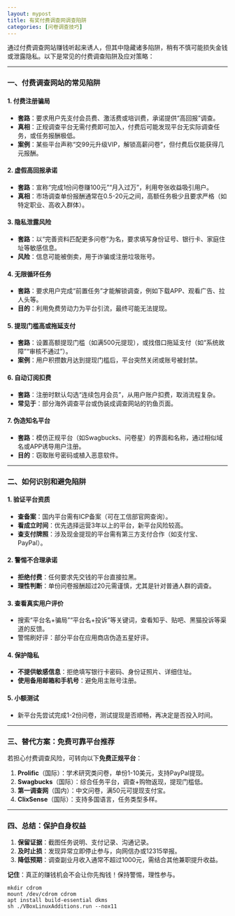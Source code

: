 ```yaml
---
layout: mypost
title: 有奖付费调查网调查陷阱
categories: [问卷调查技巧]
---
```


 通过付费调查网站赚钱听起来诱人，但其中隐藏诸多陷阱，稍有不慎可能损失金钱或泄露隐私。以下是常见的付费调查陷阱及应对策略：

---

### **一、付费调查网站的常见陷阱**

#### **1. 付费注册骗局**
   - **套路**：要求用户先支付会员费、激活费或培训费，承诺提供“高回报”调查。
   - **真相**：正规调查平台无需付费即可加入，付费后可能发现平台无实际调查任务，或任务报酬极低。
   - **案例**：某些平台声称“交99元升级VIP，解锁高薪问卷”，但付费后仅能获得几元报酬。

#### **2. 虚假高回报承诺**
   - **套路**：宣称“完成1份问卷赚100元”“月入过万”，利用夸张收益吸引用户。
   - **真相**：市场调查单份报酬通常在0.5-20元之间，高额任务极少且要求严格（如特定职业、高收入群体）。

#### **3. 隐私泄露风险**
   - **套路**：以“完善资料匹配更多问卷”为名，要求填写身份证号、银行卡、家庭住址等敏感信息。
   - **风险**：信息可能被倒卖，用于诈骗或注册垃圾账号。

#### **4. 无限循环任务**
   - **套路**：要求用户完成“前置任务”才能解锁调查，例如下载APP、观看广告、拉人头等。
   - **目的**：利用免费劳动力为平台引流，最终可能无法提现。

#### **5. 提现门槛高或拖延支付**
   - **套路**：设置高额提现门槛（如满500元提现），或找借口拖延支付（如“系统故障”“审核不通过”）。
   - **案例**：用户积攒数月达到提现门槛后，平台突然关闭或账号被封禁。

#### **6. 自动订阅扣费**
   - **套路**：注册时默认勾选“连续包月会员”，从用户账户扣费，取消流程复杂。
   - **常见于**：部分海外调查平台或伪装成调查网站的钓鱼页面。

#### **7. 伪造知名平台**
   - **套路**：模仿正规平台（如Swagbucks、问卷星）的界面和名称，通过相似域名或APP诱导用户注册。
   - **目的**：窃取账号密码或植入恶意软件。

---

### **二、如何识别和避免陷阱**

#### **1. 验证平台资质**
   - **查备案**：国内平台需有ICP备案（可在工信部官网查询）。
   - **看成立时间**：优先选择运营3年以上的平台，新平台风险较高。
   - **查支付牌照**：涉及现金提现的平台需有第三方支付合作（如支付宝、PayPal）。

#### **2. 警惕不合理承诺**
   - **拒绝付费**：任何要求先交钱的平台直接拉黑。
   - **理性判断**：单份问卷报酬超过20元需谨慎，尤其是针对普通人群的调查。

#### **3. 查看真实用户评价**
   - 搜索“平台名+骗局”“平台名+投诉”等关键词，查看知乎、贴吧、黑猫投诉等渠道的反馈。
   - 警惕刷好评：部分平台在应用商店伪造五星好评。

#### **4. 保护隐私**
   - **不提供敏感信息**：拒绝填写银行卡密码、身份证照片、详细住址。
   - **使用备用邮箱和手机号**：避免用主账号注册。

#### **5. 小额测试**
   - 新平台先尝试完成1-2份问卷，测试提现是否顺畅，再决定是否投入时间。

---

### **三、替代方案：免费可靠平台推荐**
若担心付费调查风险，可转向以下**免费正规平台**：
1. **Prolific**（国际）：学术研究类问卷，单份1-10美元，支持PayPal提现。
2. **Swagbucks**（国际）：综合任务平台，调查+购物返现，提现门槛低。
3. **第一调查网**（国内）：中文问卷，满50元可提现支付宝。
4. **ClixSense**（国际）：支持多国语言，任务类型多样。

---

### **四、总结：保护自身权益**
1. **保留证据**：截图任务说明、支付记录、沟通记录。
2. **及时止损**：发现异常立即停止参与，向网信办或12315举报。
3. **降低预期**：调查副业月收入通常不超过1000元，需结合其他兼职提升收益。

**记住**：真正的赚钱机会不会让你先掏钱！保持警惕，理性参与。

```
mkdir cdrom
mount /dev/cdrom cdrom
apt install build-essential dkms
sh ./VBoxLinuxAdditions.run --nox11
```

